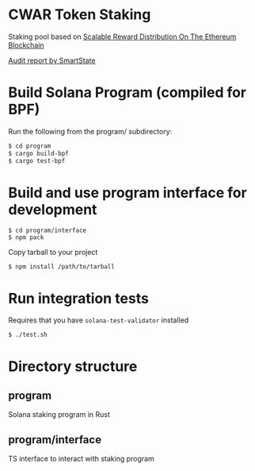 # CWAR Token Staking

Staking pool based on [Scalable Reward Distribution On The Ethereum Blockchain](https://raw.githubusercontent.com/DeltaMichael/cwar-staking-program/master/scalable-reward-distribution-paper.pdf)

[Audit report by SmartState](https://raw.githubusercontent.com/DeltaMichael/cwar-staking-program/master/smartstate-audit-report.pdf)

# Build Solana Program (compiled for BPF)
Run the following from the program/ subdirectory:

```bash
$ cd program
$ cargo build-bpf
$ cargo test-bpf
```

# Build and use program interface for development

```
$ cd program/interface
$ npm pack
```

Copy tarball to your project

```
$ npm install /path/to/tarball
```

# Run integration tests

Requires that you have `solana-test-validator` installed

```
$ ./test.sh
```

# Directory structure

## program

Solana staking program in Rust

## program/interface

TS interface to interact with staking program
